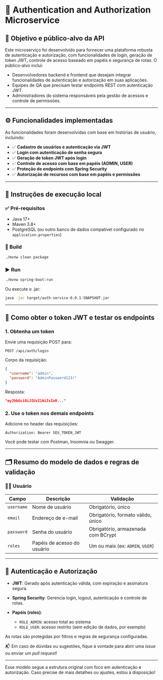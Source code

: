 # 🔐 **Authentication and Authorization Microservice**

## 📌 Objetivo e público-alvo da API

Este microserviço foi desenvolvido para fornecer uma plataforma robusta de autenticação e autorização, com funcionalidades de login, geração de token JWT, controle de acesso baseado em papéis e segurança de rotas. O público-alvo inclui:

* Desenvolvedores backend e frontend que desejam integrar funcionalidades de autenticação e autorização em suas aplicações.
* Equipes de QA que precisam testar endpoints REST com autenticação JWT.
* Administradores do sistema responsáveis pela gestão de acessos e controle de permissões.

---

## ⚙️ Funcionalidades implementadas

As funcionalidades foram desenvolvidas com base em histórias de usuário, incluindo:

* ✅ **Cadastro de usuários e autenticação via JWT**
* ✅ **Login com autenticação de senha segura**
* ✅ **Geração de token JWT após login**
* ✅ **Controle de acesso com base em papéis (ADMIN, USER)**
* ✅ **Proteção de endpoints com Spring Security**
* ✅ **Autorização de recursos com base em papéis e permissões**

---

## 🚀 Instruções de execução local

### ✅ Pré-requisitos

* Java 17+
* Maven 3.8+
* PostgreSQL (ou outro banco de dados compatível configurado no `application.properties`)

### 🔧 Build

```bash
./mvnw clean package
```

### ▶️ Run

```bash
./mvnw spring-boot:run
```

Ou execute o .jar:

```bash
java -jar target/auth-service-0.0.1-SNAPSHOT.jar
```

---

## 🔐 Como obter o token JWT e testar os endpoints

### 1. Obtenha um token

Envie uma requisição POST para:

```http
POST /api/auth/login
```

Corpo da requisição:

```json
{
  "username": "admin",
  "password": "AdminPassword123!"
}
```

Resposta:

```json
"eyJhbGciOiJIUzI1NiIsInR..."  
```

### 2. Use o token nos demais endpoints

Adicione no header das requisições:

```http
Authorization: Bearer SEU_TOKEN_JWT
```

Você pode testar com Postman, Insomnia ou Swagger.

---

## 🗂️ Resumo do modelo de dados e regras de validação

### 🧑‍💻 Usuário

| Campo      | Descrição                   | Validação                          |
| ---------- | --------------------------- | ---------------------------------- |
| `username` | Nome de usuário             | Obrigatório, único                 |
| `email`    | Endereço de e-mail          | Obrigatório, formato válido, único |
| `password` | Senha do usuário            | Obrigatório, armazenada com BCrypt |
| `roles`    | Papéis de acesso do usuário | Um ou mais (ex: `ADMIN`, `USER`)   |

---

## 🔐 Autenticação e Autorização

* **JWT**: Gerado após autenticação válida, com expiração e assinatura segura.
* **Spring Security**: Gerencia login, logout, autenticação e controle de rotas.
* **Papéis (roles)**:

  * `ROLE_ADMIN`: acesso total ao sistema
  * `ROLE_USER`: acesso restrito (sem edição de dados, por exemplo)

As rotas são protegidas por filtros e regras de segurança configuradas.


📬 Em caso de dúvidas ou sugestões, fique à vontade para abrir uma *issue* ou enviar um *pull request*!

---

Esse modelo segue a estrutura original com foco em autenticação e autorização. Caso precise de mais detalhes ou ajustes, estou à disposição!
